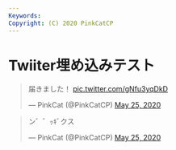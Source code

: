 ```yaml
---
Keywords:
Copyright: (C) 2020 PinkCatCP
---
```


# Twiiter埋め込みテスト

<blockquote class="twitter-tweet"><p lang="ja" dir="ltr">届きました！ <a href="https://t.co/gNfu3yqDkD">pic.twitter.com/gNfu3yqDkD</a></p>&mdash; PinkCat (@PinkCatCP) <a href="https://twitter.com/PinkCatCP/status/1264771882022170625?ref_src=twsrc%5Etfw">May 25, 2020</a></blockquote> <script async src="https://platform.twitter.com/widgets.js" charset="utf-8"></script> 

<blockquote class="twitter-tweet"><p lang="ja" dir="ltr">ン゛゛ｯｷﾞクス</p>&mdash; PinkCat (@PinkCatCP) <a href="https://twitter.com/PinkCatCP/status/1264953628281847809?ref_src=twsrc%5Etfw">May 25, 2020</a></blockquote> <script async src="https://platform.twitter.com/widgets.js" charset="utf-8"></script>
